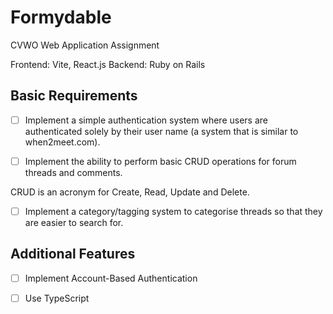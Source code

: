 # Formydable

CVWO Web Application Assignment

Frontend: Vite, React.js
Backend: Ruby on Rails

## Basic Requirements

- [ ] Implement a simple authentication system where users are authenticated solely by their user name (a system that is similar to when2meet.com).

- [ ] Implement the ability to perform basic CRUD operations for forum threads and comments.

CRUD is an acronym for Create, Read, Update and Delete.

- [ ] Implement a category/tagging system to categorise threads so that they are easier to
      search for.

## Additional Features

- [ ] Implement Account-Based Authentication

- [ ] Use TypeScript
